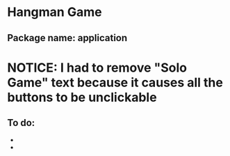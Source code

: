 # Hangman Game

## Package name: application

# NOTICE: I had to remove "Solo Game" text because it causes all the buttons to be unclickable

To do:
- 
- 
- 
